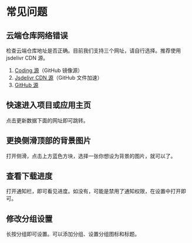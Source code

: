 # 常见问题

## 云端仓库网络错误

检查云端仓库地址是否正确。目前我们支持三个网址，请自行选择。推荐使用 jsdelivr CDN 源。

1. [Coding 源](https://dupdatesystem.coding.net/p/UpgradeAll-rules/d/UpgradeAll-rules/git/raw/master/rules/rules.json)（GitHub 镜像源）
2. [Jsdelivr CDN 源](https://cdn.jsdelivr.net/gh/DUpdateSystem/UpgradeAll-rules@master/rules/rules.json)（GitHub 文件加速）
3. [GitHub 源](https://raw.githubusercontent.com/DUpdateSystem/UpgradeAll-rules/master/rules/rules.json)

## 快速进入项目或应用主页

点击更新数据下面的网址即可跳转。

## 更换侧滑顶部的背景图片

打开侧滑，点击上方蓝色方块，选择一张你想设为背景的图片，就可以了。

## 查看下载进度

打开通知栏，即可看见进度。如没有，可能是禁用了通知权限，在设置中打开即可。

## 修改分组设置

长按分组即可设置。可以添加分组、设置分组图标和标题。
